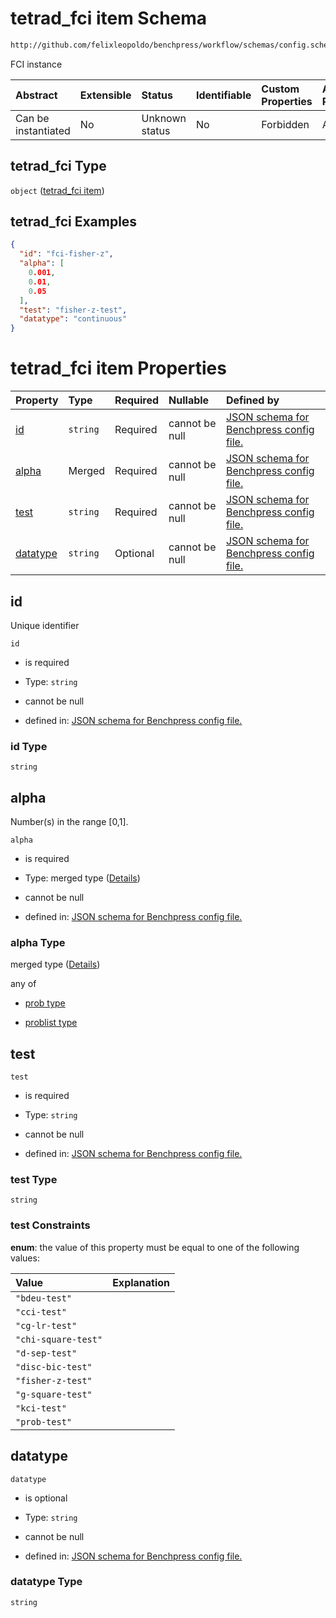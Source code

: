 # tetrad_fci item Schema

```txt
http://github.com/felixleopoldo/benchpress/workflow/schemas/config.schema.json#/definitions/tetrad_fci
```

FCI instance

| Abstract            | Extensible | Status         | Identifiable | Custom Properties | Additional Properties | Access Restrictions | Defined In                                                       |
| :------------------ | :--------- | :------------- | :----------- | :---------------- | :-------------------- | :------------------ | :--------------------------------------------------------------- |
| Can be instantiated | No         | Unknown status | No           | Forbidden         | Allowed               | none                | [config.schema.json*](config.schema.json "open original schema") |

## tetrad_fci Type

`object` ([tetrad_fci item](config-definitions-tetrad_fci-item.md))

## tetrad_fci Examples

```json
{
  "id": "fci-fisher-z",
  "alpha": [
    0.001,
    0.01,
    0.05
  ],
  "test": "fisher-z-test",
  "datatype": "continuous"
}
```

# tetrad_fci item Properties

| Property              | Type     | Required | Nullable       | Defined by                                                                                                                                                                                                                        |
| :-------------------- | :------- | :------- | :------------- | :-------------------------------------------------------------------------------------------------------------------------------------------------------------------------------------------------------------------------------- |
| [id](#id)             | `string` | Required | cannot be null | [JSON schema for Benchpress config file.](config-definitions-tetrad_fci-item-properties-id.md "http://github.com/felixleopoldo/benchpress/workflow/schemas/config.schema.json#/definitions/tetrad_fci/properties/id")             |
| [alpha](#alpha)       | Merged   | Required | cannot be null | [JSON schema for Benchpress config file.](config-definitions-flexprob.md "http://github.com/felixleopoldo/benchpress/workflow/schemas/config.schema.json#/definitions/tetrad_fci/properties/alpha")                               |
| [test](#test)         | `string` | Required | cannot be null | [JSON schema for Benchpress config file.](config-definitions-tetrad_fci-item-properties-test.md "http://github.com/felixleopoldo/benchpress/workflow/schemas/config.schema.json#/definitions/tetrad_fci/properties/test")         |
| [datatype](#datatype) | `string` | Optional | cannot be null | [JSON schema for Benchpress config file.](config-definitions-tetrad_fci-item-properties-datatype.md "http://github.com/felixleopoldo/benchpress/workflow/schemas/config.schema.json#/definitions/tetrad_fci/properties/datatype") |

## id

Unique identifier

`id`

*   is required

*   Type: `string`

*   cannot be null

*   defined in: [JSON schema for Benchpress config file.](config-definitions-tetrad_fci-item-properties-id.md "http://github.com/felixleopoldo/benchpress/workflow/schemas/config.schema.json#/definitions/tetrad_fci/properties/id")

### id Type

`string`

## alpha

Number(s) in the range \[0,1].

`alpha`

*   is required

*   Type: merged type ([Details](config-definitions-flexprob.md))

*   cannot be null

*   defined in: [JSON schema for Benchpress config file.](config-definitions-flexprob.md "http://github.com/felixleopoldo/benchpress/workflow/schemas/config.schema.json#/definitions/tetrad_fci/properties/alpha")

### alpha Type

merged type ([Details](config-definitions-flexprob.md))

any of

*   [prob type](config-definitions-prob-type.md "check type definition")

*   [problist type](config-definitions-problist-type.md "check type definition")

## test



`test`

*   is required

*   Type: `string`

*   cannot be null

*   defined in: [JSON schema for Benchpress config file.](config-definitions-tetrad_fci-item-properties-test.md "http://github.com/felixleopoldo/benchpress/workflow/schemas/config.schema.json#/definitions/tetrad_fci/properties/test")

### test Type

`string`

### test Constraints

**enum**: the value of this property must be equal to one of the following values:

| Value               | Explanation |
| :------------------ | :---------- |
| `"bdeu-test"`       |             |
| `"cci-test"`        |             |
| `"cg-lr-test"`      |             |
| `"chi-square-test"` |             |
| `"d-sep-test"`      |             |
| `"disc-bic-test"`   |             |
| `"fisher-z-test"`   |             |
| `"g-square-test"`   |             |
| `"kci-test"`        |             |
| `"prob-test"`       |             |

## datatype



`datatype`

*   is optional

*   Type: `string`

*   cannot be null

*   defined in: [JSON schema for Benchpress config file.](config-definitions-tetrad_fci-item-properties-datatype.md "http://github.com/felixleopoldo/benchpress/workflow/schemas/config.schema.json#/definitions/tetrad_fci/properties/datatype")

### datatype Type

`string`
